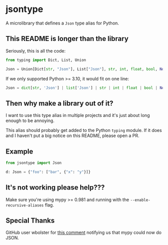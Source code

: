 # jsontype

A microlibrary that defines a `Json` type alias for Python.

## This README is longer than the library

Seriously, this is all the code:

```python
from typing import Dict, List, Union

Json = Union[Dict[str, "Json"], List["Json"], str, int, float, bool, None]
```

If we only supported Python >= 3.10, it would fit on one line:

```python
Json = dict[str, 'Json'] | list['Json'] | str | int | float | bool | None
```

## Then why make a library out of it?

I want to use this type alias in multiple projects and it's
just about long enough to be annoying.

This alias should probably get added to the Python `typing` module.
If it does and I haven't put a big notice on this README,
please open a PR.

## Example

```python
from jsontype import Json

d: Json = {"foo": ["bar", {"x": "y"}]}
```

## It's not working please help???

Make sure you're using mypy >= 0.981 and running with the
`--enable-recursive-aliases` flag.

## Special Thanks

GitHub user wbolster for [this comment](https://github.com/python/typing/issues/182#issuecomment-1259412066)
notifying us that mypy could now do JSON.
